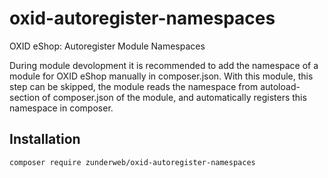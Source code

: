 <h1>oxid-autoregister-namespaces</h1>
<p>OXID eShop: Autoregister Module Namespaces</p>
<p>During module devolopment it is recommended to add the namespace of a module for OXID eShop manually in composer.json. 
With this module, this step can be skipped, the module reads the namespace from autoload-section of composer.json of the module, 
and automatically registers this namespace in composer.</p>
<h2>Installation</h2>
<p><code>composer require zunderweb/oxid-autoregister-namespaces</code></p>
